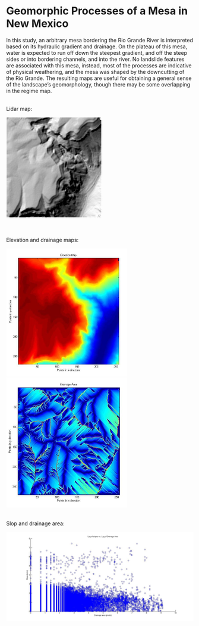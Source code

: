 # Geomorphic Processes of a Mesa in New Mexico

In this study, an arbitrary mesa bordering the Rio Grande River is interpreted based on its hydraulic gradient and drainage. On the plateau of this mesa, water is expected to run off down the steepest gradient, and off the steep sides or into bordering channels, and into the river. No landslide features are associated with this mesa, instead, most of the processes are indicative of physical weathering, and the mesa was shaped by the downcutting of the Rio Grande. The resulting maps are useful for obtaining a general sense of the landscape’s geomorphology, though there may be some overlapping in the regime map.  <br><br>

Lidar map:

![lidar map](graphs/viz.mean.hs.white.jpg "Lidar map")   <br><br><br>

Elevation and drainage maps:

<img src="graphs/elevation_map.jpg" width="325">   <img src="graphs/drainage_map.jpg" width="325">  <br><br>    

Slop and drainage area:

<img src="graphs/slope_vs_drainage area.jpg" width="700">
